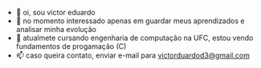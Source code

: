 - 👋 oi, sou victor eduardo
- 👀 no momento interessado apenas em guardar meus aprendizados e analisar minha evolução
- 🌱 atualmete cursando engenharia de computação na UFC, estou vendo fundamentos de progamação (C)
- 📫 caso queira contato, enviar e-mail para victorduardod3@gmail.com



